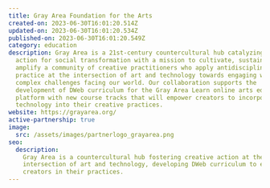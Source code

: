 ```yaml
---
title: Gray Area Foundation for the Arts
created-on: 2023-06-30T16:01:20.514Z
updated-on: 2023-06-30T16:01:20.534Z
published-on: 2023-06-30T16:01:20.549Z
category: education
description: Gray Area is a 21st-century countercultural hub catalyzing creative
  action for social transformation with a mission to cultivate, sustain, and
  amplify a community of creative practitioners who apply antidisciplinary
  practice at the intersection of art and technology towards engaging with the
  complex challenges facing our world. Our collaboration supports the
  development of DWeb curriculum for the Gray Area Learn online arts education
  platform with new course tracks that will empower creators to incorporate DWeb
  technology into their creative practices.
website: https://grayarea.org/
active-partnership: true
image:
  src: /assets/images/partnerlogo_grayarea.png
seo:
  description:
    Gray Area is a countercultural hub fostering creative action at the
    intersection of art and technology, developing DWeb curriculum to empower
    creators in their practices.
---
```

